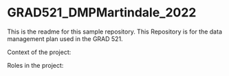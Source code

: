 # GRAD521_DMPMartindale_2022

This is the readme for this sample repository. 
This Repository is for the data management plan used in the GRAD 521. 

Context of the project:

Roles in the project:
